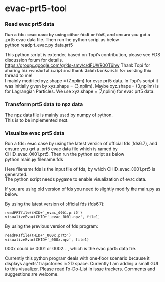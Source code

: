 # evac-prt5-tool

### Read evac prt5 data  
Run a fds+evac case by using either fds5 or fds6, and ensure you get a .prt5 evac data file.  Then run the python script as below  
python readprt_evac.py data.prt5

This python script is extended based on Topi's contribution, please see FDS discussion forum for details.  
https://groups.google.com/g/fds-smv/c/dFUWR00T6hw
Thank Topi for sharing his wonderful script and thank Salah Benkorichi for sending this thread to me!  
I mainly modified xyz.shape = (7,nplim) for evac prt5 data.  In Topi's script it was initially given by xyz.shape = (3,nplim).  Maybe xyz.shape = (3,nplim) is for Lagrangian Particles.  We use xyz.shape = (7,nplim) for evac prt5 data.  

### Transform prt5 data to npz data
The npz data file is mainly used by numpy of python.  
This is to be implemented next.  

### Visualize evac prt5 data  
Run a fds+evac case by using the latest version of official fds (fds6.7), and ensure you get a .prt5 evac data file which is named by CHID_evac_0001.prt5.  Then run the python script as below  
python main.py filename.fds

Here filename.fds is the input file of fds, by which CHID_evac_0001.prt5 is generated.  
The python script needs pygame to enable visualization of evac data.   

If you are using old version of fds you need to slightly modify the main.py as below.  

By using the latest version of official fds (fds6.7):

    readPRTfile(CHID+'_evac_0001.prt5')
    visualizeEvac(CHID+'_evac_0001.npz', file1)
	
By using the previous version of fds program:
	
	readPRTfile(CHID+'_000x.prt5')
    visualizeEvac(CHID+'_000x.npz', file1)

000x could be 0001 or 0002... , which is the evac part5 data file.  

Currently this python program deals with one-floor scenario because it displays agents' trajactories in 2D space.  Currently I am adding a small GUI to this visualizer.  Please read To-Do-List in issue trackers.  Comments and suggestions are welcome.  